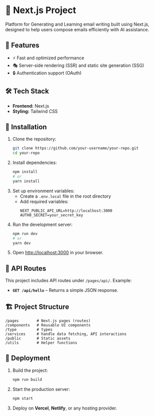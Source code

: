 # 🚀 Next.js Project  

Platform for Generating and Learning email writing built using Next.js, designed to help users compose emails efficiently with AI assistance.

## 🌟 Features  
- ⚡ Fast and optimized performance  
- 🎭 Server-side rendering (SSR) and static site generation (SSG)  
- 🔒 Authentication support (OAuth)  

## 🛠 Tech Stack  
- **Frontend:** Next.js 
- **Styling:** Tailwind CSS  

## 📌 Installation  
1. Clone the repository:  
   ```sh
   git clone https://github.com/your-username/your-repo.git
   cd your-repo
   ```
2. Install dependencies:  
   ```sh
   npm install
   # or
   yarn install
   ```
3. Set up environment variables:  
   - Create a `.env.local` file in the root directory  
   - Add required variables:  
     ```env
     NEXT_PUBLIC_API_URL=http://localhost:3000
     AUTH0_SECRET=your_secret_key
     ```
4. Run the development server:  
   ```sh
   npm run dev
   # or
   yarn dev
   ```
5. Open [http://localhost:3000](http://localhost:3000) in your browser.

## 📡 API Routes  
This project includes API routes under `/pages/api/`. Example:  
- **`GET /api/hello`** – Returns a simple JSON response.  

## 🏗️ Project Structure  
```
/pages        # Next.js pages (routes)  
/components   # Reusable UI components 
/type         # types
/services     # handle data fetching, API interactions
/public       # Static assets  
/utils        # Helper functions  
```

## 🚀 Deployment  
1. Build the project:  
   ```sh
   npm run build
   ```
2. Start the production server:  
   ```sh
   npm start
   ```
3. Deploy on **Vercel**, **Netlify**, or any hosting provider.



